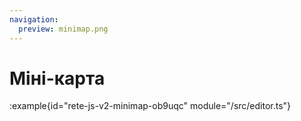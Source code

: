 ```yaml
---
navigation:
  preview: minimap.png
---
```


# Міні-карта

:example{id="rete-js-v2-minimap-ob9uqc" module="/src/editor.ts"}
